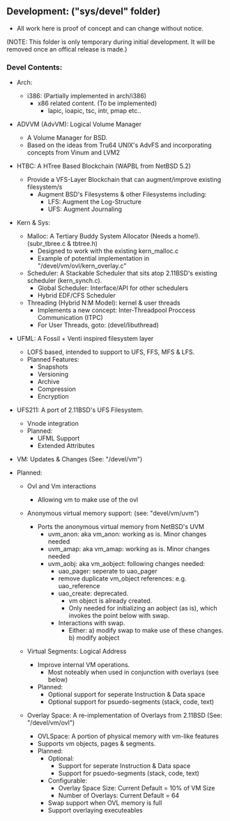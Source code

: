## Development: ("sys/devel" folder)
- All work here is proof of concept and can change without notice.

(NOTE: This folder is only temporary during initial development. It will be removed once
an offical release is made.)

### Devel Contents:
- Arch:
	- i386: (Partially implemented in arch/i386)
		- x86 related content. (To be implemented)
			- lapic, ioapic, tsc, intr, pmap etc..
			
- ADVVM (AdvVM): Logical Volume Manager
	- A Volume Manager for BSD.
	- Based on the ideas from Tru64 UNIX's AdvFS and incorporating concepts from Vinum and LVM2
				
- HTBC: A HTree Based Blockchain (WAPBL from NetBSD 5.2)
	- Provide a VFS-Layer Blockchain that can augment/improve existing filesystem/s
		- Augment BSD's Filesystems & other Filesystems including:
			- LFS: Augment the Log-Structure
			- UFS: Augment Journaling
			
- Kern & Sys:
	- Malloc: A Tertiary Buddy System Allocator (Needs a home!). (subr_tbree.c & tbtree.h)
		- Designed to work with the existing kern_malloc.c
		- Example of potential implementation in "/devel/vm/ovl/kern_overlay.c"
	- Scheduler: A Stackable Scheduler that sits atop 2.11BSD's existing scheduler (kern_synch.c).
		- Global Scheduler: Interface/API for other schedulers
		- Hybrid EDF/CFS Scheduler
	- Threading (Hybrid N:M Model): kernel & user threads
		- Implements a new concept: Inter-Threadpool Proccess Communication (ITPC)
		- For User Threads, goto: (devel/libuthread)

- UFML: A Fossil + Venti inspired filesystem layer 
	- LOFS based, intended to support to UFS, FFS, MFS & LFS.
  	- Planned Features:
  		- Snapshots
  		- Versioning
  		- Archive
  		- Compression
  		- Encryption

- UFS211: A port of 2.11BSD's UFS Filesystem.
	- Vnode integration
	- Planned:
		- UFML Support
		- Extended Attributes

- VM: Updates & Changes (See: "/devel/vm")
- Planned:
	- Ovl and Vm interactions
		- Allowing vm to make use of the ovl
	- Anonymous virtual memory support: (see: "devel/vm/uvm")
		- Ports the anonymous virtual memory from NetBSD's UVM 
			- uvm_anon: aka vm_anon: working as is. Minor changes needed
			- uvm_amap: aka vm_amap: working as is. Minor changes needed
			- uvm_aobj: aka vm_aobject: following changes needed:
				- uao_pager: seperate to uao_pager
				- remove duplicate vm_object references: e.g. uao_reference
				- uao_create: deprecated.
					- vm object is already created.  
					- Only needed for initializing an aobject (as is), which invokes the point below with swap. 
				- Interactions with swap.
					- Either:
						 a) modify swap to make use of these changes. 
						 b) modify aobject
						 
	- Virtual Segments: Logical Address
		- Improve internal VM operations.
			- Most noteably when used in conjunction with overlays (see below)
		- Planned:
			- Optional support for seperate Instruction & Data space
			- Optional support for psuedo-segments (stack, code, text)
				
	- Overlay Space: A re-implementation of Overlays from 2.11BSD (See: "/devel/vm/ovl")
		- OVLSpace: A portion of physical memory with vm-like features 
		- Supports vm objects, pages & segments.
		- Planned:
			- Optional:
				- Support for seperate Instruction & Data space
				- Support for psuedo-segments (stack, code, text)
			- Configurable:
				- Overlay Space Size: Current Default = 10% of VM Size
				- Number of Overlays: Current Default = 64
			- Swap support when OVL memory is full
			- Support overlaying executeables